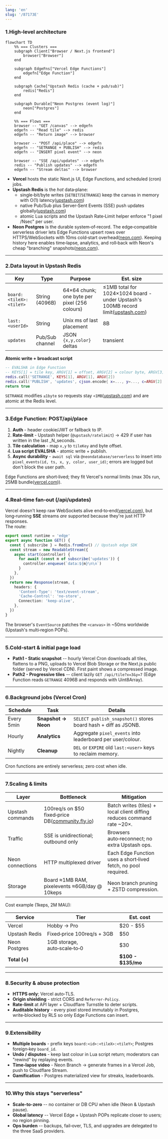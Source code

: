 ```yaml
---
lang: 'en'
slug: '/87173E'
---
```


### 1.High‑level architecture

```mermaid
flowchart TD
    %% === Clusters ===
    subgraph Client["Browser / Next.js frontend"]
        browser["Browser"]
    end

    subgraph EdgeFns["Vercel Edge Functions"]
        edgefn["Edge Function"]
    end

    subgraph Cache["Upstash Redis (cache + pub/sub)"]
        redis["Redis"]
    end

    subgraph Durable["Neon Postgres (event log)"]
        neon["Postgres"]
    end

    %% === Flows ===
    browser -- "GET /canvas" --> edgefn
    edgefn -- "Read tile" --> redis
    edgefn -- "Return image" --> browser

    browser -- "POST /api/place" --> edgefn
    edgefn -- "SETRANGE + PUBLISH" --> redis
    edgefn -- "INSERT pixel event" --> neon

    browser -- "SSE /api/updates" --> edgefn
    redis -- "Publish updates" --> edgefn
    edgefn -- "Stream deltas" --> browser

```

- **Vercel** hosts the static Next.js UI, Edge Functions, and scheduled (cron) jobs.
- **Upstash Redis** is the _hot_ data‑plane:
  - single‑bit/byte writes (`SETBIT`/`SETRANGE`) keep the canvas in memory with O(1) latency([upstash.com](https://upstash.com/docs/redis/sdks/ts/commands/bitmap/setbit 'SETBIT - Upstash Documentation'))
  - native Pub/Sub plus Server‑Sent Events (SSE) push updates globally([upstash.com](https://upstash.com/blog/realtime-notifications 'Building Real-Time Notifications with Upstash Redis, Next.js Server Actions and Vercel | Upstash Blog'))
  - atomic Lua scripts and the Upstash Rate‑Limit helper enforce "1 pixel /Nsec" per user.
- **Neon Postgres** is the durable system‑of‑record. The edge‑compatible serverless driver lets Edge Functions upsert rows over HTTPS/WebSockets with 10ms cold‑start overhead([neon.com](https://neon.com/docs/serverless/serverless-driver 'Neon serverless driver - Neon Docs')). Keeping history here enables time‑lapse, analytics, and roll‑back with Neon's cheap "branching" snapshots([neon.com](https://neon.com/docs/introduction/architecture-overview 'Neon architecture - Neon Docs')).

---

### 2.Data layout in Upstash Redis

| Key                     | Type            | Purpose                                       | Est. size                                                                                                                                                                                                                 |
| ----------------------- | --------------- | --------------------------------------------- | ------------------------------------------------------------------------------------------------------------------------------------------------------------------------------------------------------------------------- |
| `board:<tileX>:<tileY>` | String (4096B)  | 64×64 chunk; one byte per pixel (256 colours) | ≤1MB total for 1024×1024 board - under Upstash's 100MB record limit([upstash.com](https://upstash.com/docs/redis/troubleshooting/max_record_size_exceeded 'ERR max single record size exceeded - Upstash Documentation')) |
| `last:<userId>`         | String          | Unix ms of last placement                     | 8B                                                                                                                                                                                                                        |
| `updates`               | Pub/Sub channel | JSON `{x,y,color}` deltas                     | transient                                                                                                                                                                                                                 |

**Atomic write + broadcast script**

```lua
-- EVALSHA in Edge Function
-- KEYS[1] = tile key, ARGV[1] = offset, ARGV[2] = colour byte, ARGV[3] = userId
redis.call('SETRANGE', KEYS[1], ARGV[1], ARGV[2])
redis.call('PUBLISH', 'updates', cjson.encode{ x=..., y=..., c=ARGV[2], u=ARGV[3] })
return true
```

`SETRANGE` modifies `≤1byte` so requests stay `<1MB`([upstash.com](https://upstash.com/docs/redis/troubleshooting/max_request_size_exceeded 'ERR max request size exceeded - Upstash Documentation')) and are atomic at the Redis level.

---

### 3.Edge Function: **POST/api/place**

1. **Auth** - header cookie/JWT or fallback to IP.
2. **Rate‑limit** - Upstash helper (`@upstash/ratelimit`) → 429 if user has written in the last \_N_seconds.
3. **Tile calculation** - map `x,y` to `tileKey` and byte offset.
4. **Lua script EVALSHA** - atomic write + publish.
5. **Async durability** - `await sql` via `@neondatabase/serverless` to insert into `pixel_events(id, ts, x, y, color, user_id)`; errors are logged but don't block the user path.

Edge Functions are short‑lived; they fit Vercel's normal limits (max 30s run, 25MB bundle([vercel.com](https://vercel.com/docs/functions/limitations 'Vercel Functions Limits'))).

---

### 4.Real‑time fan‑out (**/api/updates**)

Vercel doesn't keep raw WebSockets alive end‑to‑end([vercel.com](https://vercel.com/guides/do-vercel-serverless-functions-support-websocket-connections 'Do Vercel Serverless Functions support WebSocket connections?')), but long‑running **SSE** streams _are_ supported because they're just HTTP responses.  
The route:

```ts
export const runtime = 'edge'
export async function GET() {
  const { subscribe } = Redis.fromEnv() // Upstash edge SDK
  const stream = new ReadableStream({
    async start(controller) {
      for await (const m of subscribe('updates')) {
        controller.enqueue(`data:${m}\n\n`)
      }
    },
  })
  return new Response(stream, {
    headers: {
      'Content-Type': 'text/event-stream',
      'Cache-Control': 'no-store',
      Connection: 'keep-alive',
    },
  })
}
```

The browser's `EventSource` patches the `<canvas>` in ~50ms worldwide (Upstash's multi‑region POPs).

---

### 5.Cold‑start & initial page load

- **Path1 - Static snapshot** -- hourly Vercel Cron downloads all tiles, flattens to a PNG, uploads to Vercel Blob Storage or the Next.js public folder (served by Vercel CDN). First paint shows a compressed image.
- **Path2 - Progressive tiles** -- client lazily `GET /api/tile?x=3&y=7` (Edge Function reads `GETRANGE` 4096B and responds with Uint8Array).

---

### 6.Background jobs (Vercel Cron)

| Schedule   | Task                | Details                                                        |
| ---------- | ------------------- | -------------------------------------------------------------- |
| Every 5min | **Snapshot → Neon** | `SELECT publish_snapshot()` stores board hash + diff as JSONB. |
| Hourly     | **Analytics**       | Aggregate `pixel_events` into leaderboard per user/colour.     |
| Nightly    | **Cleanup**         | `DEL` or `EXPIRE` old `last:<user>` keys to reclaim memory.    |

Cron functions are entirely serverless; zero cost when idle.

---

### 7.Scaling & limits

| Layer            | Bottleneck                                                                                                                                                                                                        | Mitigation                                                             |
| ---------------- | ----------------------------------------------------------------------------------------------------------------------------------------------------------------------------------------------------------------- | ---------------------------------------------------------------------- |
| Upstash commands | 100req/s on $50 fixed‑price DB([community.fly.io](https://community.fly.io/t/upstash-for-redis-new-fixed-price-plan-and-payg-plan-changes/19058 'Upstash For Redis: New Fixed Price Plan and PAYG plan changes')) | Batch writes (tiles) + local client diffing reduces command rate ~20×. |
| Traffic          | SSE is unidirectional; outbound only                                                                                                                                                                              | Browsers auto‑reconnect; no extra Upstash ops.                         |
| Neon connections | HTTP multiplexed driver                                                                                                                                                                                           | Each Edge Function uses a short‑lived fetch, no pool required.         |
| Storage          | Board ≈1MB RAM, pixelevents ≈6GB/day @ 10keps                                                                                                                                                                     | Neon branch pruning + ZSTD compression.                                |

Cost example (1keps, 2M MAU):

| Service       | Tier                         | Est. cost          |
| ------------- | ---------------------------- | ------------------ |
| Vercel        | Hobby → Pro                  | $20 - $55          |
| Upstash Redis | Fixed‑price 100req/s + 3GB   | $50                |
| Neon Postgres | 1GB storage, auto‑scale‑to‑0 | $30                |
| **Total (≈)** |                              | **$100 - $135/mo** |

---

### 8.Security & abuse protection

- **HTTPS only**; Vercel auto‑TLS.
- **Origin shielding** - strict CORS and `Referrer‑Policy`.
- **Rate‑limit** at API layer + Cloudflare Turnstile to deter scripts.
- **Auditable history** - every pixel stored immutably in Postgres, write‑blocked by RLS so only Edge Functions can insert.

---

### 9.Extensibility

- **Multiple boards** - prefix keys `board:<id>:<tileX>:<tileY>`; Postgres foreign‑key `board_id`.
- **Undo / disputes** - keep last colour in Lua script return; moderators can "rewind" by replaying events.
- **Time‑lapse video** - Neon Branch → generate frames in a Vercel Job, push to Cloudflare Stream.
- **Gamification** - Postgres materialized view for streaks, leaderboards.

---

### 10.Why this stays "serverless"

- **Scale‑to‑zero** -- no container or DB CPU when idle (Neon & Upstash pause).
- **Global latency** -- Vercel Edge + Upstash POPs replicate closer to users; no region pinning.
- **Ops burden** -- backups, fail‑over, TLS, and upgrades are delegated to the three SaaS providers.
